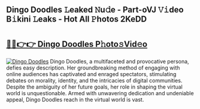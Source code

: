 ## Dingo Doodles 𝙻eaked 𝙽u𝚍e - Part-oVJ 𝚅𝚒deo B𝚒kini 𝙻eaks - Hot All 𝙿hotos 2KeDD

# <h2><a href="http://ld3zoh.urlbe.top/?page=Dingo+Doodles">🔗🔗👉👉 Dingo Doodles P𝚑oto𝚜Vid𝚎o</a></h2>

[![Dingo Doodles](https://i.imgur.com/eBuTRDB.gif)](http://ld3zoh.urlbe.top/?page=Dingo+Doodles)
Dingo Doodles, a multifaceted and provocative persona, defies easy description. Her groundbreaking method of engaging with online audiences has captivated and enraged spectators, stimulating debates on morality, identity, and the intricacies of digital communities. Despite the ambiguity of her future goals, her role in shaping the virtual world is unquestionable. Armed with unwavering dedication and undeniable appeal, Dingo Doodles reach in the virtual world is vast.
